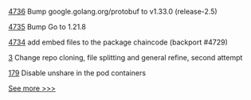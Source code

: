 
[4736](https://github.com/hyperledger/fabric/pull/4736) Bump google.golang.org/protobuf to v1.33.0 (release-2.5)

[4735](https://github.com/hyperledger/fabric/pull/4735) Bump Go to 1.21.8

[4734](https://github.com/hyperledger/fabric/pull/4734) add embed files to the package chaincode (backport #4729)

[3](https://github.com/hyperledger-labs/aifaq/pull/3) Change repo cloning, file splitting and general refine, second attempt

[179](https://github.com/hyperledger-labs/fabric-operator/pull/179) Disable unshare in the pod containers


[See more >>>](https://start-here.hyperledger.org/pull-requests)
